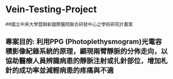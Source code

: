 # Vein-Testing-Project
##國立中央大學暨聯新國際醫院聯合研發中心之學術研究計畫案
## 專案目的:  利用PPG (Photoplethysmogram)光電容積影像紀錄系統的原理，顯現兩臂靜脈的分佈走向，以協助醫療人員辨識病患的靜脈注射或扎針部位，增加札針的成功率並減輕病患的疼痛與不適
